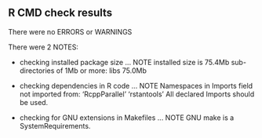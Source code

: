## R CMD check results

There were no ERRORS or WARNINGS

There were 2 NOTES:

* checking installed package size ... NOTE
  installed size is 75.4Mb
  sub-directories of 1Mb or more:
    libs  75.0Mb

* checking dependencies in R code ... NOTE
Namespaces in Imports field not imported from:
  ‘RcppParallel’ ‘rstantools’
  All declared Imports should be used.

* checking for GNU extensions in Makefiles ... NOTE
  GNU make is a SystemRequirements.
